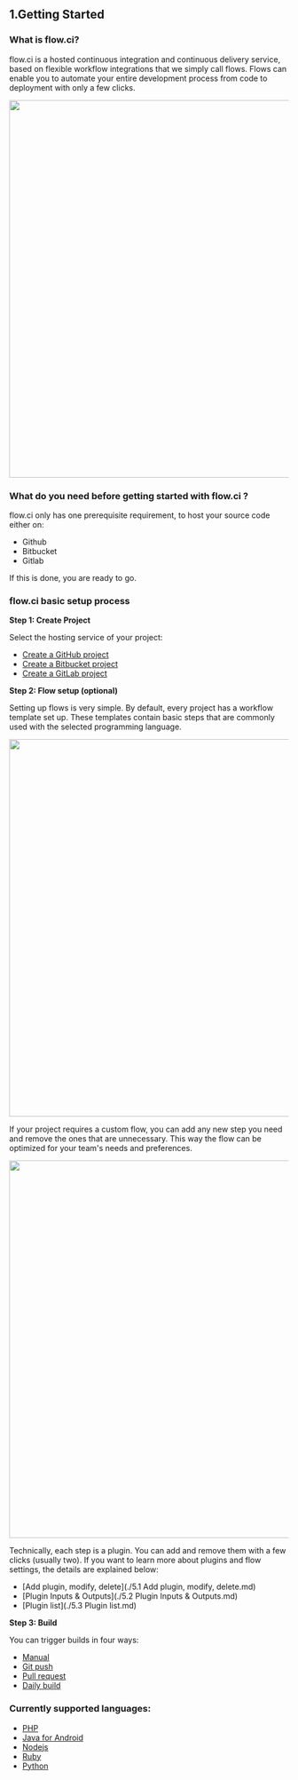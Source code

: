 ## 1.Getting Started

### What is flow.ci?

flow.ci is a hosted continuous integration and continuous delivery service, based on flexible workflow integrations that we simply call flows. Flows can enable you to automate your entire development process from code to deployment with only a few clicks.

<img src="https://dn-shimo-image.qbox.me/FtTOG6L6mEsCochj.gif!thumbnail" width=680>

### What do you need before getting started with flow.ci ?


flow.ci only has one prerequisite requirement, to host your source code either on:

- Github
- Bitbucket
- Gitlab

If this is done, you are ready to go. 

### flow.ci basic setup process


<b> Step 1: Create Project</b>

Select the hosting service of your project: 

- [Create a GitHub project](./create_a_github_project.md)
- [Create a Bitbucket project](./create_a_bitbucket_project.md)
- [Create a GitLab project](./create_a_gitlab_project.md)

<b> Step 2: Flow setup (optional)</b>

Setting up flows is very simple. By default, every project has a workflow template set up. These templates contain basic steps that are commonly used with the selected programming language.

<img src="https://dn-shimo-image.qbox.me/7xOZePgm6VU6pBA4.png!thumbnail" width=680>

If your project requires a custom flow, you can add any new step you need and remove the ones that are unnecessary. This way the flow can be optimized for your team's needs and preferences. 

<img src="https://dn-shimo-image.qbox.me/iV49XTyrTJwVeLwN.png!thumbnail" width=680>

Technically, each step is a plugin. You can add and remove them with a few clicks (usually two). If you want to learn more about plugins and flow settings, the details are explained below:

  - [Add plugin, modify, delete](./5.1 Add plugin, modify, delete.md)
  - [Plugin Inputs & Outputs](./5.2 Plugin Inputs & Outputs.md)
  - [Plugin list](./5.3 Plugin list.md)

<b> Step 3: Build</b>

You can trigger builds in four ways:

- [Manual](./manual_build.md)
- [Git push](./triggering_build_with_git_push.md)
- [Pull request](./triggering_build_with_pull_request.md)
- [Daily build](./daily_build.md)

### Currently supported languages:

- [PHP](./php.html)
- [Java for Android](./java_for_android.html)
- [Nodejs](./nodejs.html)
- [Ruby](./ruby.html)
- [Python](./python.html)




